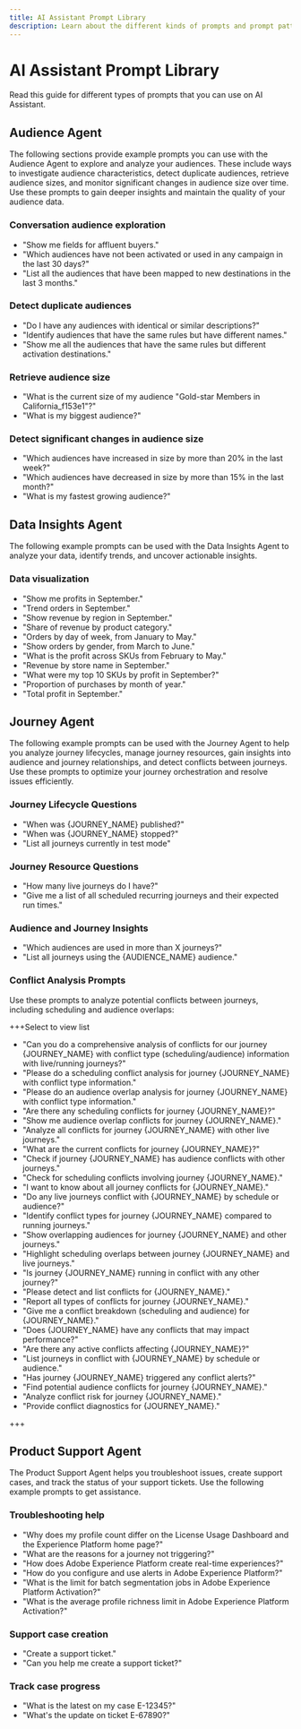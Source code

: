 ```yaml
---
title: AI Assistant Prompt Library
description: Learn about the different kinds of prompts and prompt patterns that you can use when querying AI Assistant.
---
```

# AI Assistant Prompt Library

Read this guide for different types of prompts that you can use on AI Assistant.

## Audience Agent

The following sections provide example prompts you can use with the Audience Agent to explore and analyze your audiences. These include ways to investigate audience characteristics, detect duplicate audiences, retrieve audience sizes, and monitor significant changes in audience size over time. Use these prompts to gain deeper insights and maintain the quality of your audience data.

### Conversation audience exploration

- "Show me fields for affluent buyers."
- "Which audiences have not been activated or used in any campaign in the last 30 days?"
- "List all the audiences that have been mapped to new destinations in the last 3 months."

### Detect duplicate audiences

- "Do I have any audiences with identical or similar descriptions?"
- "Identify audiences that have the same rules but have different names."
- "Show me all the audiences that have the same rules but different activation destinations."

### Retrieve audience size

- "What is the current size of my audience "Gold-star Members in California_f153e1"?"
- "What is my biggest audience?"

### Detect significant changes in audience size

- "Which audiences have increased in size by more than 20% in the last week?"
- "Which audiences have decreased in size by more than 15% in the last month?"
- "What is my fastest growing audience?"

## Data Insights Agent

The following example prompts can be used with the Data Insights Agent to analyze your data, identify trends, and uncover actionable insights.

### Data visualization

- "Show me profits in September."
- "Trend orders in September."
- "Show revenue by region in September."
- "Share of revenue by product category."
- "Orders by day of week, from January to May."
- "Show orders by gender, from March to June."
- "What is the profit across SKUs from February to May."
- "Revenue by store name in September."
- "What were my top 10 SKUs by profit in September?"
- "Proportion of purchases by month of year."
- "Total profit in September."

## Journey Agent

The following example prompts can be used with the Journey Agent to help you analyze journey lifecycles, manage journey resources, gain insights into audience and journey relationships, and detect conflicts between journeys. Use these prompts to optimize your journey orchestration and resolve issues efficiently.

### Journey Lifecycle Questions

- "When was {JOURNEY_NAME} published?"
- "When was {JOURNEY_NAME} stopped?"
- "List all journeys currently in test mode"

### Journey Resource Questions

- "How many live journeys do I have?"
- "Give me a list of all scheduled recurring journeys and their expected run times."

### Audience and Journey Insights

- "Which audiences are used in more than X journeys?"
- "List all journeys using the {AUDIENCE_NAME} audience."

### Conflict Analysis Prompts 

Use these prompts to analyze potential conflicts between journeys, including scheduling and audience overlaps:

+++Select to view list

- "Can you do a comprehensive analysis of conflicts for our journey {JOURNEY_NAME} with conflict type (scheduling/audience) information with live/running journeys?"
- "Please do a scheduling conflict analysis for journey {JOURNEY_NAME} with conflict type information."
- "Please do an audience overlap analysis for journey {JOURNEY_NAME} with conflict type information."
- "Are there any scheduling conflicts for journey {JOURNEY_NAME}?"
- "Show me audience overlap conflicts for journey {JOURNEY_NAME}."
- "Analyze all conflicts for journey {JOURNEY_NAME} with other live journeys."
- "What are the current conflicts for journey {JOURNEY_NAME}?"
- "Check if journey {JOURNEY_NAME} has audience conflicts with other journeys."
- "Check for scheduling conflicts involving journey {JOURNEY_NAME}."
- "I want to know about all journey conflicts for {JOURNEY_NAME}."
- "Do any live journeys conflict with {JOURNEY_NAME} by schedule or audience?"
- "Identify conflict types for journey {JOURNEY_NAME} compared to running journeys."
- "Show overlapping audiences for journey {JOURNEY_NAME} and other journeys."
- "Highlight scheduling overlaps between journey {JOURNEY_NAME} and live journeys."
- "Is journey {JOURNEY_NAME} running in conflict with any other journey?"
- "Please detect and list conflicts for {JOURNEY_NAME}."
- "Report all types of conflicts for journey {JOURNEY_NAME}."
- "Give me a conflict breakdown (scheduling and audience) for {JOURNEY_NAME}."
- "Does {JOURNEY_NAME} have any conflicts that may impact performance?"
- "Are there any active conflicts affecting {JOURNEY_NAME}?"
- "List journeys in conflict with {JOURNEY_NAME} by schedule or audience."
- "Has journey {JOURNEY_NAME} triggered any conflict alerts?"
- "Find potential audience conflicts for journey {JOURNEY_NAME}."
- "Analyze conflict risk for journey {JOURNEY_NAME}."
- "Provide conflict diagnostics for {JOURNEY_NAME}."

+++

## Product Support Agent

The Product Support Agent helps you troubleshoot issues, create support cases, and track the status of your support tickets. Use the following example prompts to get assistance.

### Troubleshooting help

- "Why does my profile count differ on the License Usage Dashboard and the Experience Platform home page?"
- "What are the reasons for a journey not triggering?"
- "How does Adobe Experience Platform create real-time experiences?"
- "How do you configure and use alerts in Adobe Experience Platform?"
- "What is the limit for batch segmentation jobs in Adobe Experience Platform Activation?"
- "What is the average profile richness limit in Adobe Experience Platform Activation?"

### Support case creation

- "Create a support ticket."
- "Can you help me create a support ticket?"

### Track case progress

- "What is the latest on my case E-12345?"
- "What's the update on ticket E-67890?"
